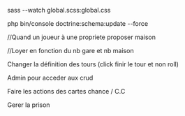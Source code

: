 sass --watch global.scss:global.css

php bin/console doctrine:schema:update --force


//Quand un joueur à une propriete proposer maison

//Loyer en fonction du nb gare et nb maison

Changer la définition des tours (click finir le tour et non roll)

Admin pour acceder aux crud

Faire les actions des cartes chance / C.C

Gerer la prison

